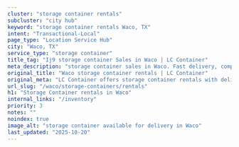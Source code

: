 ```yaml
---
cluster: "storage container rentals"
subcluster: "city hub"
keyword: "storage container rentals Waco, TX"
intent: "Transactional-Local"
page_type: "Location Service Hub"
city: "Waco, TX"
service_type: "storage container"
title_tag: "Ij9 storage container Sales in Waco | LC Container"
meta_description: "storage container sales in Waco. Fast delivery, competitive pricing. Serving storage containers area. Quote ID: GAV. Call (214) 524-4168 for your free quote today."
original_title: "Waco storage container rentals | LC Container"
original_meta: "LC Container offers storage container rentals with delivery in Waco, TX. Local. Fast quotes. Since 2003."
url_slug: "/waco/storage-containers/rentals"
h1: "Storage Container rentals in Waco"
internal_links: "/inventory"
priority: 3
notes: ""
noindex: true
image_alt: "storage container available for delivery in Waco"
last_updated: "2025-10-20"
---
```


<!-- TODO: Add unique city/inventory copy, images, and internal links here. -->
